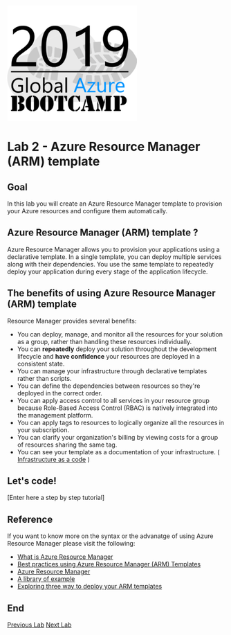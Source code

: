 ![gablogo][gablogo]

# Lab 2 - Azure Resource Manager (ARM) template 

## Goal

In this lab you will create an Azure Resource Manager template to provision your Azure resources and configure them automatically.

## Azure Resource Manager (ARM) template ?

Azure Resource Manager allows you to provision your applications using a declarative template. In a single template, you can deploy multiple services along with their dependencies. You use the same template to repeatedly deploy your application during every stage of the application lifecycle.

## The benefits of using Azure Resource Manager (ARM) template

Resource Manager provides several benefits:

* You can deploy, manage, and monitor all the resources for your solution as a group, rather than handling these resources individually.
* You can **repeatedly** deploy your solution throughout the development lifecycle and **have confidence** your resources are deployed in a consistent state.
* You can manage your infrastructure through declarative templates rather than scripts.
* You can define the dependencies between resources so they're deployed in the correct order.
* You can apply access control to all services in your resource group because Role-Based Access Control (RBAC) is natively integrated into the management platform.
* You can apply tags to resources to logically organize all the resources in your subscription.
* You can clarify your organization's billing by viewing costs for a group of resources sharing the same tag.
* You can see your template as a documentation of your infrastructure.  ( [Infrastructure as a code](https://docs.microsoft.com/en-us/azure/devops/learn/what-is-infrastructure-as-code) )

## Let's code!

[Enter here a step by step tutorial]

## Reference

If you want to know more on the syntax or the advanatge of using Azure Resource Manager please visit the following:

* [What is Azure Resource Manager](https://docs.microsoft.com/en-us/azure/azure-resource-manager/resource-group-overview)
* [Best practices using Azure Resource Manager (ARM) Templates](https://www.youtube.com/watch?v=myYTGsONrn0)
* [Azure Resource Manager](https://azure.microsoft.com/en-us/resources/templates/)
* [A library of example](https://github.com/Azure/azure-quickstart-templates)
* [Exploring three way to deploy your ARM templates](http://techgenix.com/deploy-arm-templates/)

## End
[Previous Lab](../Lab1/README.md)
[Next Lab](../Lab3/README.md)

[gablogo]: ../medias/GlobalAzureBootcamp2019.png "Global Azure Bootcamp 2019"
